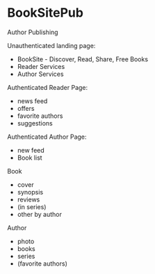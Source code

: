 # BookSitePub
Author Publishing

Unauthenticated landing page:
- BookSite - Discover, Read, Share, Free Books
- Reader Services
- Author Services

Authenticated Reader Page:
- news feed
- offers
- favorite authors
- suggestions

Authenticated Author Page:
- new feed
- Book list

Book
- cover
- synopsis
- reviews
- (in series)
- other by author

Author
- photo
- books
- series
- (favorite authors)
